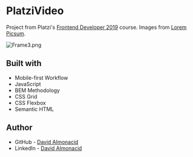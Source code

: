 # PlatziVideo

Project from Platzi's [Frontend Developer 2019](https://platzi.com/clases/frontend-developer-2019/) course. Images from [Lorem Picsum](https://picsum.photos/).

![Frame3.png](https://i.postimg.cc/j2gt0Mz3/Frame3.png)

## Built with

- Mobile-first Workflow
- JavaScript
- BEM Methodology
- CSS Grid
- CSS Flexbox
- Semantic HTML

## Author

- GitHub - [David Almonacid](https://github.com/DavidAlmonacid)
- LinkedIn - [David Almonacid](https://linkedin.com/in/davidalmonacid/)
